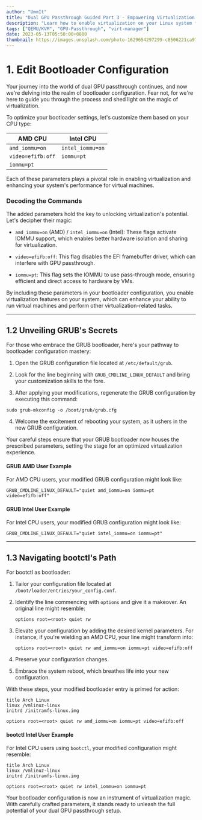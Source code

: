 ```yaml
---
author: "UmmIt"
title: "Dual GPU Passthrough Guided Part 3 - Empowering Virtualization on Your Linux System"
description: "Learn how to enable virtualization on your Linux system for a seamless dual GPU passthrough setup. Unlock the potential of virtualization and optimize your computing experience."
tags: ["QEMU/KVM", "GPU-Passthrough", "virt-manager"]
date: 2023-05-13T05:50:00+0800
thumbnail: https://images.unsplash.com/photo-1629654297299-c8506221ca97?ixlib=rb-4.0.3&ixid=M3wxMjA3fDB8MHxzZWFyY2h8MXx8bGludXh8ZW58MHx8MHx8fDA%3D&w=1000&q=80
---
```


# 1. Edit Bootloader Configuration

Your journey into the world of dual GPU passthrough continues, and now we're delving into the realm of bootloader configuration. Fear not, for we're here to guide you through the process and shed light on the magic of virtualization.

To optimize your bootloader settings, let's customize them based on your CPU type:

|     AMD CPU      |    Intel CPU     |
|----------------- | -----------------|
|   `amd_iommu=on` |  `intel_iommu=on` |
| `video=efifb:off`|     `iommu=pt`    |
| `iommu=pt` |                                     |

Each of these parameters plays a pivotal role in enabling virtualization and enhancing your system's performance for virtual machines.

### Decoding the Commands

The added parameters hold the key to unlocking virtualization's potential. Let's decipher their magic:

- `amd_iommu=on` (AMD) / `intel_iommu=on` (Intel): These flags activate IOMMU support, which enables better hardware isolation and sharing for virtualization.

- `video=efifb:off`: This flag disables the EFI framebuffer driver, which can interfere with GPU passthrough.

- `iommu=pt`: This flag sets the IOMMU to use pass-through mode, ensuring efficient and direct access to hardware by VMs.

By including these parameters in your bootloader configuration, you enable virtualization features on your system, which can enhance your ability to run virtual machines and perform other virtualization-related tasks.

---

## 1.2 Unveiling GRUB's Secrets

For those who embrace the GRUB bootloader, here's your pathway to bootloader configuration mastery:

1. Open the GRUB configuration file located at `/etc/default/grub`.

2. Look for the line beginning with `GRUB_CMDLINE_LINUX_DEFAULT` and bring your customization skills to the fore.

3. After applying your modifications, regenerate the GRUB configuration by executing this command:

```shell
sudo grub-mkconfig -o /boot/grub/grub.cfg
```

4. Welcome the excitement of rebooting your system, as it ushers in the new GRUB configuration.

Your careful steps ensure that your GRUB bootloader now houses the prescribed parameters, setting the stage for an optimized virtualization experience.

#### GRUB AMD User Example

For AMD CPU users, your modified GRUB configuration might look like:

```shell
GRUB_CMDLINE_LINUX_DEFAULT="quiet amd_iommu=on iommu=pt video=efifb:off"
```

#### GRUB Intel User Example

For Intel CPU users, your modified GRUB configuration might look like:

```shell
GRUB_CMDLINE_LINUX_DEFAULT="quiet intel_iommu=on iommu=pt"
```

---

## 1.3 Navigating bootctl's Path

For bootctl as bootloader:

1. Tailor your configuration file located at `/boot/loader/entries/your_config.conf`.

2. Identify the line commencing with `options` and give it a makeover. An original line might resemble:

   ```shell
   options root=<root> quiet rw
   ```

3. Elevate your configuration by adding the desired kernel parameters. For instance, if you're wielding an AMD CPU, your line might transform into:

   ```shell
   options root=<root> quiet rw amd_iommu=on iommu=pt video=efifb:off
   ```

4. Preserve your configuration changes.

5. Embrace the system reboot, which breathes life into your new configuration.

With these steps, your modified bootloader entry is primed for action:

```shell
title Arch Linux
linux /vmlinuz-linux
initrd /initramfs-linux.img

options root=<root> quiet rw amd_iommu=on iommu=pt video=efifb:off
```

#### bootctl Intel User Example

For Intel CPU users using `bootctl`, your modified configuration might resemble:

```shell
title Arch Linux
linux /vmlinuz-linux
initrd /initramfs-linux.img

options root=<root> quiet rw intel_iommu=on iommu=pt
```

Your bootloader configuration is now an instrument of virtualization magic. With carefully crafted parameters, it stands ready to unleash the full potential of your dual GPU passthrough setup.